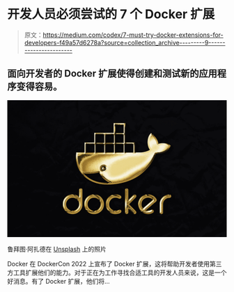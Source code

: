 # 开发人员必须尝试的 7 个 Docker 扩展

> 原文：<https://medium.com/codex/7-must-try-docker-extensions-for-developers-f49a57d6278a?source=collection_archive---------9----------------------->

## 面向开发者的 Docker 扩展使得创建和测试新的应用程序变得容易。

![](img/cb952dde50bbc40a6c27bf11af138bb0.png)

鲁拜图·阿扎德在 [Unsplash](https://unsplash.com?utm_source=medium&utm_medium=referral) 上的照片

Docker 在 DockerCon 2022 上宣布了 Docker 扩展，这将帮助开发者使用第三方工具扩展他们的能力。对于正在为工作寻找合适工具的开发人员来说，这是一个好消息。有了 Docker 扩展，他们将…